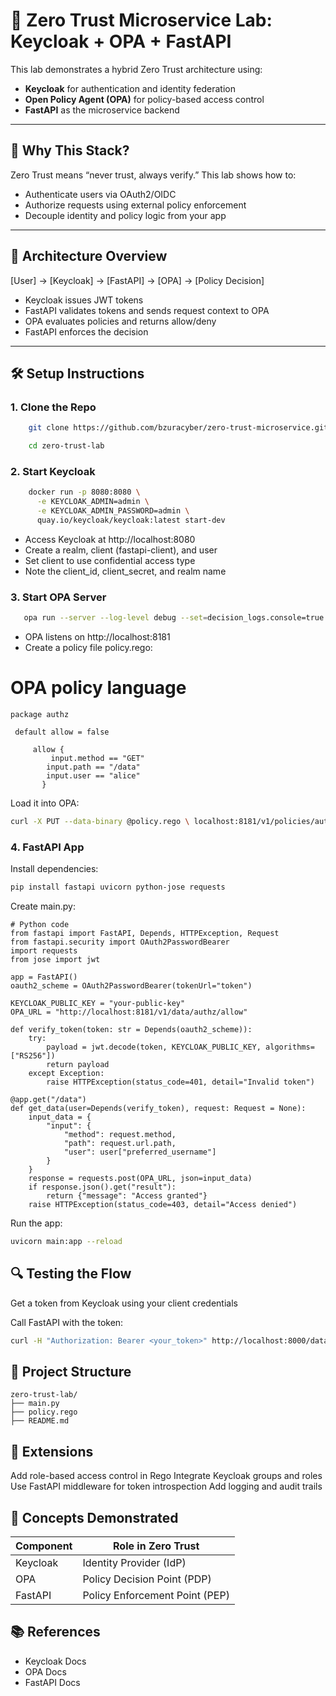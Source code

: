# 🔐 Zero Trust Microservice Lab: Keycloak + OPA + FastAPI

This lab demonstrates a hybrid Zero Trust architecture using:

- **Keycloak** for authentication and identity federation  
- **Open Policy Agent (OPA)** for policy-based access control  
- **FastAPI** as the microservice backend  

---

## 🧠 Why This Stack?

Zero Trust means “never trust, always verify.” This lab shows how to:

- Authenticate users via OAuth2/OIDC  
- Authorize requests using external policy enforcement  
- Decouple identity and policy logic from your app  

---

## 🚀 Architecture Overview

[User] → [Keycloak] → [FastAPI] → [OPA] → [Policy Decision]


- Keycloak issues JWT tokens  
- FastAPI validates tokens and sends request context to OPA  
- OPA evaluates policies and returns allow/deny  
- FastAPI enforces the decision  

---

## 🛠️ Setup Instructions

### 1. Clone the Repo

```bash
    git clone https://github.com/bzuracyber/zero-trust-microservice.git

    cd zero-trust-lab
```

### 2. Start Keycloak

```bash
    docker run -p 8080:8080 \
      -e KEYCLOAK_ADMIN=admin \
      -e KEYCLOAK_ADMIN_PASSWORD=admin \
      quay.io/keycloak/keycloak:latest start-dev
```

- Access Keycloak at http://localhost:8080
- Create a realm, client (fastapi-client), and user
- Set client to use confidential access type
- Note the client_id, client_secret, and realm name

### 3. Start OPA Server

 ```bash
    opa run --server --log-level debug --set=decision_logs.console=true
```
- OPA listens on http://localhost:8181
- Create a policy file policy.rego:

# OPA policy language
    package authz

     default allow = false

         allow {
             input.method == "GET"
            input.path == "/data"
            input.user == "alice"
           }

Load it into OPA:

 ```bash
 curl -X PUT --data-binary @policy.rego \ localhost:8181/v1/policies/authz
```

### 4. FastAPI App
  Install dependencies:

 ```bash
 pip install fastapi uvicorn python-jose requests
```
   Create main.py:
   
    # Python code
    from fastapi import FastAPI, Depends, HTTPException, Request
    from fastapi.security import OAuth2PasswordBearer
    import requests
    from jose import jwt

    app = FastAPI()
    oauth2_scheme = OAuth2PasswordBearer(tokenUrl="token")

    KEYCLOAK_PUBLIC_KEY = "your-public-key"
    OPA_URL = "http://localhost:8181/v1/data/authz/allow"

    def verify_token(token: str = Depends(oauth2_scheme)):
        try:
            payload = jwt.decode(token, KEYCLOAK_PUBLIC_KEY, algorithms=["RS256"])
            return payload
        except Exception:
            raise HTTPException(status_code=401, detail="Invalid token")

    @app.get("/data")
    def get_data(user=Depends(verify_token), request: Request = None):
        input_data = {
            "input": {
                "method": request.method,
                "path": request.url.path,
                "user": user["preferred_username"]
            }
        }
        response = requests.post(OPA_URL, json=input_data)
        if response.json().get("result"):
            return {"message": "Access granted"}
        raise HTTPException(status_code=403, detail="Access denied")

Run the app:

```bash
uvicorn main:app --reload
```

## 🔍 Testing the Flow
Get a token from Keycloak using your client credentials

Call FastAPI with the token:

```bash
curl -H "Authorization: Bearer <your_token>" http://localhost:8000/data
```

## 📁 Project Structure
```text
zero-trust-lab/
├── main.py
├── policy.rego
├── README.md
```


## 🧪 Extensions
Add role-based access control in Rego
Integrate Keycloak groups and roles
Use FastAPI middleware for token introspection
Add logging and audit trails

## 🧠 Concepts Demonstrated

| Component | Role in Zero Trust              |
|-----------|---------------------------------|
| Keycloak  | Identity Provider (IdP)         |
| OPA       | Policy Decision Point (PDP)     |
| FastAPI   | Policy Enforcement Point (PEP)  |


## 📚 References
- Keycloak Docs
- OPA Docs
- FastAPI Docs

